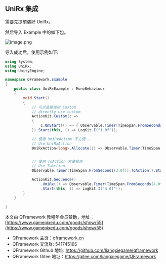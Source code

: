 ﻿## UniRx 集成
需要先提前装好 UniRx。

然后导入 Example 中的如下包。

![image.png](https://file.liangxiegame.com/9b687ee1-83ec-49f5-b315-5795cc72b3ce.png)


导入成功后，使用示例如下:

```csharp
using System;
using UniRx;
using UnityEngine;

namespace QFramework.Example
{
    public class UniRxExample : MonoBehaviour
    {
        void Start()
        {
            // 可以直接使用 Custom
            // directly use custom
            ActionKit.Custom(c =>
            {
                c.OnStart(() => { Observable.Timer(TimeSpan.FromSeconds(1.0f)).Subscribe(_ => c.Finish()); });
            }).Start(this, () => LogKit.I("1.0f"));

            // 使用 UniRxAction 不方便...
            // Use UniRxAction 
            UniRxAction<long>.Allocate(() => Observable.Timer(TimeSpan.FromSeconds(2.0f))).Start(this,()=>LogKit.I("2.0f"));


            // 使用 ToAction 方便易用
            // Use ToAction
            Observable.Timer(TimeSpan.FromSeconds(3.0f)).ToAction().Start(this, () => LogKit.I("3.0f"));

            ActionKit.Sequence()
                .UniRx(() => Observable.Timer(TimeSpan.FromSeconds(4.0f)))
                .Start(this, () => LogKit.I("4.0f"));
        }
    }
 
}
```

本文由 QFramework 教程年会员赞助，地址：[https://www.gamepixedu.com/goods/show/55](https://www.gamepixedu.com/goods/show/55)

* QFramework 主页：[qframework.cn](https://qframework.cn)
* QFramework 交流群: 541745166
* QFramework Github 地址: <https://github.com/liangxiegame/qframework>
* QFramework Gitee 地址：<https://gitee.com/liangxiegame/QFramework>